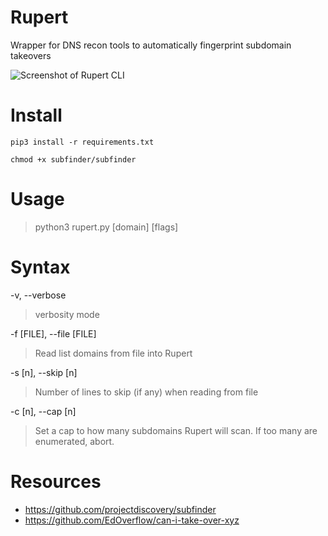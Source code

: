 # Rupert
Wrapper for DNS recon tools to automatically fingerprint subdomain takeovers

![Screenshot of Rupert CLI](https://i.imgur.com/y7FQIG2.png)


# Install
`pip3 install -r requirements.txt`

`chmod +x subfinder/subfinder`


# Usage
> python3 rupert.py [domain] [flags]


# Syntax
-v, --verbose
> verbosity mode

-f [FILE], --file [FILE]
> Read list domains from file into Rupert

-s [n], --skip [n]
> Number of lines to skip (if any) when reading from file

-c [n], --cap [n]
> Set a cap to how many subdomains Rupert will scan. If too many are enumerated, abort.


# Resources
* https://github.com/projectdiscovery/subfinder
* https://github.com/EdOverflow/can-i-take-over-xyz
